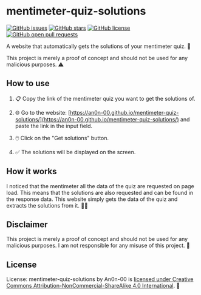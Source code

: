 # mentimeter-quiz-solutions

[![GitHub issues](https://img.shields.io/github/issues/An0n-00/mentimeter-quiz-solutions?label=Issues&color=red)](https://github.com/An0n-00/mentimeter-quiz-solutions/issues)  [![GitHub stars](https://img.shields.io/github/stars/An0n-00/mentimeter-quiz-solutions?label=Stars&color=yellow)](https://github.com/An0n-00/mentimeter-quiz-solutions/stargazers)   [![GitHub license](https://img.shields.io/badge/License-CC%20BY--NC--SA%204.0-orange)](https://github.com/An0n-00/mentimeter-quiz-solutions/blob/main/LICENSE.md)  [![GitHub open pull requests](https://img.shields.io/github/issues-pr/An0n-00/mentimeter-quiz-solutions?label=Open%20PRs&color=cyan)](https://github.com/An0n-00/mentimeter-quiz-solutions/pulls)


A website that automatically gets the solutions of your mentimeter quiz. 🎉

This project is merely a proof of concept and should not be used for any malicious purposes. ⚠️

## How to use

1. 📋 Copy the link of the mentimeter quiz you want to get the solutions of.

2. 🌐 Go to the website: [https://an0n-00.github.io/mentimeter-quiz-solutions/](https://an0n-00.github.io/mentimeter-quiz-solutions/) and paste the link in the input field.

3. 🖱️ Click on the "Get solutions" button.

4. ✅ The solutions will be displayed on the screen.

## How it works

I noticed that the mentimeter all the data of the quiz are requested on page load. This means that the solutions are also requested and can be found in the response data. This website simply gets the data of the quiz and extracts the solutions from it. 🕵️‍♂️

## Disclaimer

This project is merely a proof of concept and should not be used for any malicious purposes. I am not responsible for any misuse of this project. 🚫

## License

License: mentimeter-quiz-solutions by An0n-00 is [licensed under Creative Commons Attribution-NonCommercial-ShareAlike 4.0 International](./LICENSE). 📜
